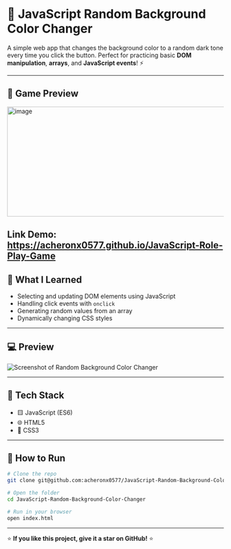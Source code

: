 # 🎨 JavaScript Random Background Color Changer

A simple web app that changes the background color to a random dark tone every time you click the button. Perfect for practicing basic **DOM manipulation**, **arrays**, and **JavaScript events**! ⚡

---

## 📸 Game Preview

<img width="897" height="255" alt="image" src="https://github.com/user-attachments/assets/136186fd-edfc-4a24-bff6-a49ea5c38a83" />

Link Demo: https://acheronx0577.github.io/JavaScript-Role-Play-Game
---

## 🧠 What I Learned
- Selecting and updating DOM elements using JavaScript  
- Handling click events with `onclick`  
- Generating random values from an array  
- Dynamically changing CSS styles  

---

## 💻 Preview

![Screenshot of Random Background Color Changer](assets/screenshot.png)

---

## 🧰 Tech Stack
- 🟨 JavaScript (ES6)
- 🌐 HTML5
- 🎨 CSS3

---

## 🚀 How to Run

```bash
# Clone the repo
git clone git@github.com:acheronx0577/JavaScript-Random-Background-Color-Changer.git

# Open the folder
cd JavaScript-Random-Background-Color-Changer

# Run in your browser
open index.html
```

---

⭐ **If you like this project, give it a star on GitHub!** ⭐
